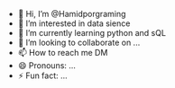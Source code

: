 - 👋 Hi, I’m @Hamidporgraming
- 👀 I’m interested in data sience
- 🌱 I’m currently learning python and sQL
- 💞️ I’m looking to collaborate on ...
- 📫 How to reach me DM
- 😄 Pronouns: ...
- ⚡ Fun fact: ...

<!---
Hamidporgraming/Hamidporgraming is a ✨ special ✨ repository because its `README.md` (this file) appears on your GitHub profile.
You can click the Preview link to take a look at your changes.
--->
